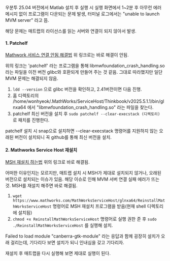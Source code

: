 우분투 25.04 버전에서 Matlab 설치 후 실행 시 실행 화면에서 1~2분 후 아무런 에러 메시지 없이 프로그램이 다운되는 문제 발생, 터미널 로그에서는 "unable to launch MVM server" 라고 뜸.

해당 문제는 매트랩의 라이선스를 읽는 서버와 연결이 되지 않아서 발생.

#### 1. Patchelf
[Mathwork 서비스 연결 안됨 해결법](https://www.reddit.com/r/matlab/comments/1k2vt4o/ubuntu_2504_startup_problems/)
위 링크로는 바로 해결이 안됨.

위의 링크는 'patchelf' 라는 프로그램을 통해 libmwfoundation_crash_handling.so 라는 파일을 이전 버전 glibc와 호환되게 만들어 주는 것 같음. 그대로 따라했지만 일단 MVM 문제는 해결되지 않음.

1. ``ldd --version`` 으로 glibc 버전을 확인하고, 2.41버전이면 다음 진행.
2. 홈 디렉토리의 /home/wonhyeok/.MathWorks/ServiceHost/Thinkbook/v2025.5.1.1/bin/glnxa64 에서 "libmwfoundation_crash_handling.so" 라는 파일을 찾는다.
3. patchelf 최신 버전을 설치 후 ``sudo patchelf --clear-execstack (디렉토리)`` 로 패치를 진행한다.

patchelf 설치 시 snap으로 설치하면 --clear-execstack 명령어를 지원하지 않는 오래된 버전이 설치되니 꼭 github를 통해 최신 버전을 설치.


#### 2. Mathworks Service Host 재설치

[MSH 재설치 하는법](https://kr.mathworks.com/matlabcentral/answers/1815365-how-do-i-uninstall-and-reinstall-the-mathworks-service-host)
위의 링크로 바로 해결됨.

어떠한 이유인지는 모르지만, 매트랩 설치 시 MSH가 제대로 설치되지 않거나, 오래된 버전으로 설치되는 이슈가 있음. 해당 이슈로 인해 MVM 서버 연결 실패 에러가 뜨는 것. MSH를 재설치 해주면 바로 해결됨.

1. ``wget https://www.mathworks.com/MathWorksServiceHost/glnxa64/ReinstallMathWorksServiceHost`` 명령어로 MSH 재설치 프로그램을 받음(현재 shell 디렉토리에 설치됨)
2. ``chmod +x ReinstallMathWorksServiceHost`` 명령어로 실행 권한 준 후 ``sudo ./ReinstallMathWorksServiceHost`` 를 실행해 설치.

Failed to load module "canberra-gtk-module" 라는 응답과 함께 굉장히 설치가 오래 걸리는데, 기다리다 보면 설치가 되니 인내심을 갖고 기다리자.

재설치 후 매트랩을 다시 실행해 보면 제대로 실행이 된다.